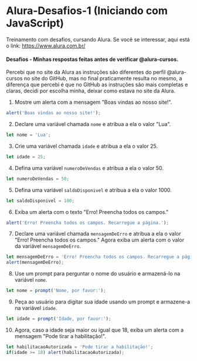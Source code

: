 # Alura-Desafios-1 (Iniciando com JavaScript)
Treinamento com desafios, cursando Alura. Se você se interessar, aqui está o link: https://www.alura.com.br/

#### Desafios - Minhas respostas feitas antes de verificar @alura-cursos.

Percebi que no site da Alura as instruções são diferentes do perfil @alura-cursos no site do GitHub, mas no final praticamente resulta no mesmo, a diferença que percebi é que no GitHub as instruções são mais completas e claras, decidi por escolha minha, deixar como estava no site da Alura.

1) Mostre um alerta com a mensagem "Boas vindas ao nosso site!".

```js
alert('Boas vindas ao nosso site!');
```

2) Declare uma variável chamada `nome` e atribua a ela o valor "Lua".

```js
let nome = 'Lua';
```

3) Crie uma variável chamada `idade` e atribua a ela o valor 25.

```js
let idade = 25;
```

4) Defina uma variável `numeroDeVendas` e atribua a ela o valor 50.

```js
let numeroDeVendas = 50;
```

5) Defina uma variável `saldoDisponivel` e atribua a ela o valor 1000.

```js
let saldoDisponivel = 100;
```

6) Exiba um alerta com o texto "Erro! Preencha todos os campos."

```js
alert('Erro! Preencha todos os campos. Recarregue a página.');
```

7) Declare uma variável chamada `mensagemDeErro` e atribua a ela o valor "Erro! Preencha todos os campos." Agora exiba um alerta com o valor da variável `mensagemDeErro`.

```js
let mensagemDeErro = 'Erro! Preencha todos os campos. Recarregue a página.';
alert(mensagemDeErro);
```

8) Use um prompt para perguntar o nome do usuário e armazená-lo na variável `nome`.

```js
let nome = prompt('Nome, por favor:');
```

9) Peça ao usuário para digitar sua idade usando um prompt e armazene-a na variável `idade`.

```js
let idade = prompt('Idade, por favor:');
```

10) Agora, caso a idade seja maior ou igual que 18, exiba um alerta com a mensagem "Pode tirar a habilitação!".

```js
let habilitacaoAutorizada = 'Pode tirar a habilitação!';
if(idade >= 18) alert(habilitacaoAutorizada);
```
